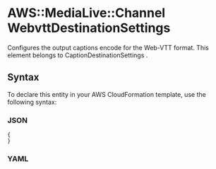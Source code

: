 # AWS::MediaLive::Channel WebvttDestinationSettings<a name="aws-properties-medialive-channel-webvttdestinationsettings"></a>

Configures the output captions encode for the Web\-VTT format\. This element belongs to CaptionDestinationSettings \.

## Syntax<a name="aws-properties-medialive-channel-webvttdestinationsettings-syntax"></a>

To declare this entity in your AWS CloudFormation template, use the following syntax:

### JSON<a name="aws-properties-medialive-channel-webvttdestinationsettings-syntax.json"></a>

```
{
}
```

### YAML<a name="aws-properties-medialive-channel-webvttdestinationsettings-syntax.yaml"></a>

```
```